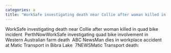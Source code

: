```yaml
---
categories: a
title: "WorkSafe investigating death near Collie after woman killed in quad bike incident  PerthNow"
---
```

WorkSafe investigating death near Collie after woman killed in quad bike incident&nbsp;&nbsp;PerthNowWorkSafe investigating quad bike involvement in Western Australian farm death&nbsp;&nbsp;ABC NewsMan dies in workplace accident at Matic Transport in Bibra Lake&nbsp;&nbsp;7NEWSMatic Transport death: